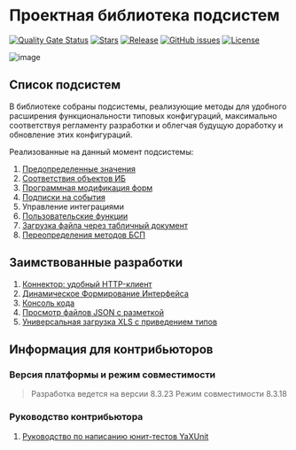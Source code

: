 # Проектная библиотека подсистем

[![Quality Gate Status](https://sonar.openbsl.ru/api/project_badges/measure?project=PSSL&metric=alert_status)](https://sonar.openbsl.ru/dashboard?id=PSSL)
[![Stars](https://img.shields.io/github/stars/firstBitSportivnaya/PSSL.svg?label=Github%20%E2%98%85&a)](https://github.com/firstBitSportivnaya/PSSL/stargazers)
[![Release](https://img.shields.io/github/v/release/firstBitSportivnaya/PSSL?include_prereleases&label=last%20release&style=badge)](https://github.com/firstBitSportivnaya/PSSL/releases/latest)
[![GitHub issues](https://img.shields.io/github/issues-raw/firstBitSportivnaya/PSSL?style=badge)](https://github.com/firstBitSportivnaya/PSSL/issues)
[![License](https://img.shields.io/github/license/firstBitSportivnaya/PSSL?style=badge)](https://github.com/firstBitSportivnaya/PSSL/blob/develop/LICENSE)

![image](https://repository-images.githubusercontent.com/751858948/3aa4889e-501a-4fb1-b44f-5c0b6563665e)

## Cписок подсистем

В библиотеке собраны подсистемы, реализующие методы для удобного расширения функциональности типовых конфигураций, максимально соответствуя регламенту разработки и облегчая будущую доработку и обновление этих конфигураций.

Реализованные на данный момент подсистемы:

1. [Предопределенные значения](docs/ПредопределенныеЗначения.md)
2. [Соответствия объектов ИБ](docs/СоответствиеОбъектовИнформационнойБазы.md)
3. [Программная модификация форм](docs/МодификацияФорм.md)
4. [Подписки на события](docs/ПодпискиНаСобытия.md)
5. Управление интеграциями
6. [Пользовательские функции](docs/ПользовательскиеФункции.md)
7. [Загрузка файла через табличный документ](docs/ЗагрузкаФайлаЧерезТабличныйДокумент.md)
8. [Переопределения методов БСП](docs/ПереопределениеМетодовБСП.md)

## Заимствованные разработки

1. [Коннектор: удобный HTTP-клиент](https://github.com/vbondarevsky/Connector)
2. [Динамическое Формирование Интерфейса](https://github.com/KotovDima1C/DFI)
3. [Консоль кода](https://github.com/salexdv/bsl_console)
4. [Просмотр файлов JSON с разметкой](https://github.com/plastinin/AllYouNeedIsLove)
5. [Универсальная загрузка XLS с приведением типов](https://github.com/Bayselonarrend/uniloadXLS)

## Информация для контрибьюторов

### Версия платформы и режим совместимости

> Разработка ведется на версии 8.3.23
> Режим совместимости 8.3.18

### Руководство контрибьютора

1. [Руководство по написанию юнит-тестов YaXUnit](docs/РуководствоПоНаписаниюТестовYAxUnit.md)
